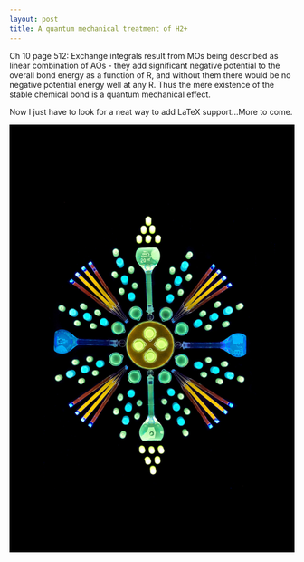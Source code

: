 ```yaml
---
layout: post
title: A quantum mechanical treatment of H2+
---
```


Ch 10 page 512: Exchange integrals result from MOs being described as linear combination of AOs - they add significant negative potential to the overall bond energy as a function of R, and without them there would be no negative potential energy well at any R. Thus the mere existence of the stable chemical bond is a quantum mechanical effect. 

Now I just have to look for a neat way to add LaTeX support...More to come. 

![Quantum Dots, porphyrin](https://raw.githubusercontent.com/anharmonicOvertones/anharmonicOvertones.github.io/master/images/QuantumDots.png)